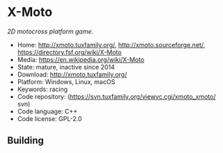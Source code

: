 # X-Moto

_2D motocross platform game._

- Home: http://xmoto.tuxfamily.org/, http://xmoto.sourceforge.net/, https://directory.fsf.org/wiki/X-Moto
- Media: https://en.wikipedia.org/wiki/X-Moto
- State: mature, inactive since 2014
- Download: http://xmoto.tuxfamily.org/
- Platform: Windows, Linux, macOS
- Keywords: racing
- Code repository: (https://svn.tuxfamily.org/viewvc.cgi/xmoto_xmoto/ svn)
- Code language: C++
- Code license: GPL-2.0

## Building
